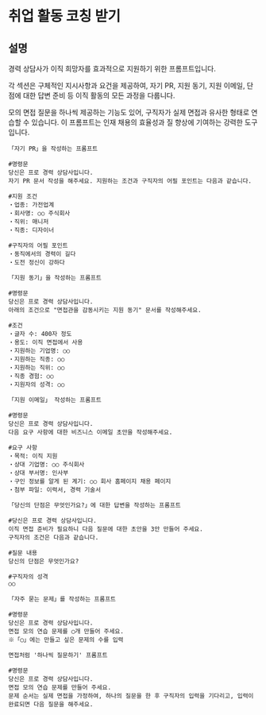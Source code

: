 # 취업 활동 코칭 받기

## 설명
경력 상담사가 이직 희망자를 효과적으로 지원하기 위한 프롬프트입니다.

각 섹션은 구체적인 지시사항과 요건을 제공하여, 자기 PR, 지원 동기, 지원 이메일, 단점에 대한 답변 준비 등 이직 활동의 모든 과정을 다룹니다.

모의 면접 질문을 하나씩 제공하는 기능도 있어, 구직자가 실제 면접과 유사한 형태로 연습할 수 있습니다. 이 프롬프트는 인재 채용의 효율성과 질 향상에 기여하는 강력한 도구입니다.

```plaintext
「자기 PR」을 작성하는 프롬프트

#명령문
당신은 프로 경력 상담사입니다.
자기 PR 문서 작성을 해주세요. 지원하는 조건과 구직자의 어필 포인트는 다음과 같습니다.

#지원 조건
・업종: 가전업계
・회사명: ○○ 주식회사
・직위: 매니저
・직종: 디자이너

#구직자의 어필 포인트
・동직에서의 경력이 길다
・도전 정신이 강하다
```

```plaintext
「지원 동기」을 작성하는 프롬프트

#명령문
당신은 프로 경력 상담사입니다.
아래의 조건으로 "면접관을 감동시키는 지원 동기" 문서를 작성해주세요.

#조건
・글자 수: 400자 정도
・용도: 이직 면접에서 사용
・지원하는 기업명: ○○
・지원하는 직종: ○○
・지원하는 직위: ○○
・직종 경험: ○○
・지원자의 성격: ○○
```

```plaintext
「지원 이메일」 작성하는 프롬프트

#명령문
당신은 프로 경력 상담사입니다.
다음 요구 사항에 대한 비즈니스 이메일 초안을 작성해주세요.

#요구 사항
・목적: 이직 지원
・상대 기업명: ○○ 주식회사
・상대 부서명: 인사부
・구인 정보를 알게 된 계기: ○○ 회사 홈페이지 채용 페이지
・첨부 파일: 이력서, 경력 기술서
```

```plaintext
「당신의 단점은 무엇인가요?」에 대한 답변을 작성하는 프롬프트

#당신은 프로 경력 상담사입니다.
이직 면접 준비가 필요하니 다음 질문에 대한 초안을 3안 만들어 주세요.
구직자의 조건은 다음과 같습니다.

#질문 내용
당신의 단점은 무엇인가요?

#구직자의 성격
○○
```

```plaintext
「자주 묻는 문제」를 작성하는 프롬프트

#명령문
당신은 프로 경력 상담사입니다.
면접 모의 연습 문제를 ◯개 만들어 주세요.
※「◯」에는 만들고 싶은 문제의 수를 입력
```

```plaintext
면접처럼 '하나씩 질문하기' 프롬프트

#명령문
당신은 프로 경력 상담사입니다.
면접 모의 연습 문제를 만들어 주세요.
문제 순서는 실제 면접을 가정하여, 하나의 질문을 한 후 구직자의 입력을 기다리고, 입력이 완료되면 다음 질문을 해주세요.
```
``` 

```